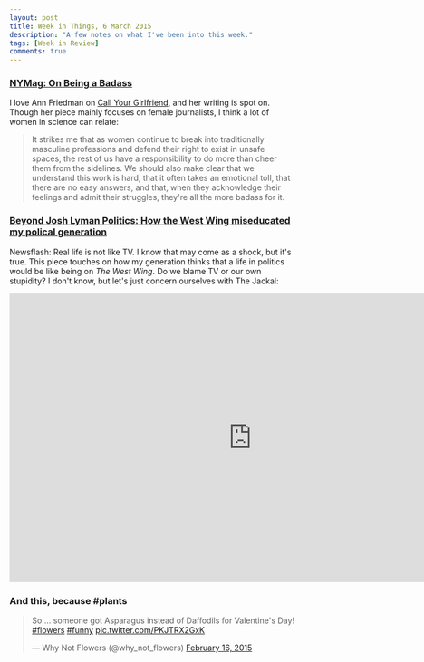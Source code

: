 ```yaml
---
layout: post
title: Week in Things, 6 March 2015
description: "A few notes on what I've been into this week."
tags: [Week in Review]
comments: true
---
```



### [NYMag: On Being a Badass](http://nymag.com/thecut/2015/02/on-being-a-badass.html)

I love Ann Friedman on [Call Your Girlfriend](http://callyourgirlfriend.com/), and her writing is spot on. Though her piece mainly focuses on female journalists, I think a lot of women in science can relate:

> It strikes me that as women continue to break into traditionally masculine professions and defend their right to exist in unsafe spaces, the rest of us have a responsibility to do more than cheer them from the sidelines. We should also make clear that we understand this work is hard, that it often takes an emotional toll, that there are no easy answers, and that, when they acknowledge their feelings and admit their struggles, they're all the more badass for it. 

### [Beyond Josh Lyman Politics: How the West Wing miseducated my polical generation](http://hlrecord.org/?p=19893)

Newsflash: Real life is not like TV. I know that may come as a shock, but it's true. This piece touches on how my generation thinks that a life in politics would be like being on *The West Wing*. Do we blame TV or our own stupidity? I don't know, but let's just concern ourselves with The Jackal:

<iframe width="854" height="510" src="https://www.youtube.com/embed/HI8E_61sWno" frameborder="0" allowfullscreen></iframe>

### And this, because #plants

<blockquote class="twitter-tweet" lang="en"><p>So.... someone got Asparagus instead of Daffodils for Valentine&#39;s Day! <a href="https://twitter.com/hashtag/flowers?src=hash">#flowers</a> <a href="https://twitter.com/hashtag/funny?src=hash">#funny</a> <a href="http://t.co/PKJTRX2GxK">pic.twitter.com/PKJTRX2GxK</a></p>&mdash; Why Not Flowers (@why_not_flowers) <a href="https://twitter.com/why_not_flowers/status/567289875725291520">February 16, 2015</a></blockquote>
<script async src="//platform.twitter.com/widgets.js" charset="utf-8"></script>